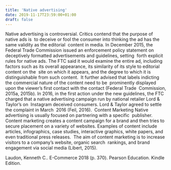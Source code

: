 ```yaml
---
title: 'Native advertising'
date: 2019-11-17T23:59:00+01:00
draft: false
---
```


Native advertising is controversial. Critics contend that the purpose of native ads is  to deceive or fool the consumer into thinking the ad has the same validity as the editorial  content in media. In December 2015, the Federal Trade Commission issued an enforcement policy statement on deceptively formatted advertisements and guidelines, setting  forth explicit rules for native ads. The FTC said it would examine the entire ad, including  factors such as its overall appearance, its similarity of its style to editorial content on the  site on which it appears, and the degree to which it is distinguishable from such content.  It further advised that labels indicting the commercial nature of the content need to be  prominently displayed upon the viewer’s first contact with the contact (Federal Trade  Commission, 2015a, 2015b). In 2016, in the first action under the new guidelines, the FTC  charged that a native advertising campaign run by national retailer Lord & Taylor’s on  Instagram deceived consumers. Lord & Taylor agreed to settle the complaint in March  2016 (Feil, 2016).  Content Marketing Native advertising is usually focused on partnering with a specific  publisher. Content marketing creates a content campaign for a brand and then tries to  secure placement on a variety of websites. Examples of content include articles, infographics, case studies, interactive graphics, white papers, and even traditional press releases.  The aim of content marketing is to increase visitors to a company’s website, organic search  rankings, and brand engagement via social media (Libert, 2015).  
  
Laudon, Kenneth C.. E-Commerce 2018 (p. 370). Pearson Education. Kindle Edition.
